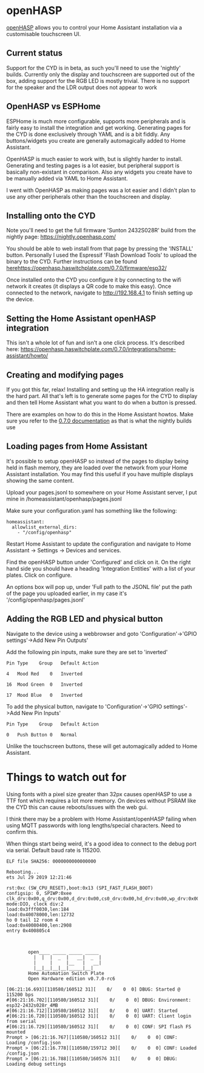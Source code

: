 # openHASP
[openHASP](https://www.openhasp.com) allows you to control your Home Assistant installation via a customisable touchscreen UI.

## Current status
Support for the CYD is in beta, as such you'll need to use the 'nightly' builds.  Currently only the display and touchscreen are supported out of the box, adding support for the RGB LED is mostly trivial.  There is no support for the speaker and the LDR output does not appear to work

## OpenHASP vs ESPHome
ESPHome is much more configurable, supports more peripherals and is fairly easy to install the integration and get working.  Generating pages for the CYD is done exclusively through YAML and is a bit fiddly.  Any buttons/widgets you create are generally automagically added to Home Assistant.

OpenHASP is much easier to work with, but is slightly harder to install.  Generating and testing pages is a lot easier, but peripheral support is basically non-existant in comparison.  Also any widgets you create have to be manually added via YAML to Home Assistant.


I went with OpenHASP as making pages was a lot easier and I didn't plan to use any other peripherals other than the touchscreen and display.

## Installing onto the CYD
Note you'll need to get the full firmware 'Sunton 2432S028R' build from the nightly page:
https://nightly.openhasp.com/

You should be able to web install from that page by pressing the 'INSTALL' button.  Personally I used the Espressif 'Flash Download Tools' to upload the binary to the CYD.
Further instructions can be found [here](https://openhasp.haswitchplate.com/0.7.0/firmware/esp32/)https://openhasp.haswitchplate.com/0.7.0/firmware/esp32/

Once installed onto the CYD you configure it by connecting to the wifi network it creates (it displays a QR code to make this easy).  Once connected to the network, navigate to http://192.168.4.1 to finish setting up the device.

## Setting the Home Assistant openHASP integration
This isn't a whole lot of fun and isn't a one click process.  It's described here:
https://openhasp.haswitchplate.com/0.7.0/integrations/home-assistant/howto/

## Creating and modifying pages
If you got this far, relax!  Installing and setting up the HA integration really is the hard part.  All that's left is to generate some pages for the CYD to display and then tell Home Assistant what you want to do when a button is pressed.

There are examples on how to do this in the Home Assistant howtos.  Make sure you refer to the [0.7.0 documentation](https://www.openhasp.com/0.7.0/) as that is what the nightly builds use

## Loading pages from Home Assistant
It's possible to setup openHASP so instead of the pages to display being held in flash memory, they are loaded over the network from your Home Assistant installation.  You may find this useful if you have multiple displays showing the same content.

Upload your pages.jsonl to somewhere on your Home Assistant server, I put mine in /homeassistant/openhasp/pages.jsonl

Make sure your configuration.yaml has something like the following:
```
homeassistant:
  allowlist_external_dirs:
    - "/config/openhasp"
```

Restart Home Assistant to update the configuration and navigate to Home Assistant -> Settings -> Devices and services.

Find the openHASP button under 'Configured' and click on it.  On the right hand side you should have a heading 'Integration Entities' with a list of your plates.  Click on configure.

An options box will pop up, under 'Full path to the JSONL file' put the path of the page you uploaded earlier, in my case it's '/config/openhasp/pages.jsonl'

## Adding the RGB LED and physical button
Navigate to the device using a webbrowser and goto 'Configuration'->'GPIO settings'->Add New Pin Outputs'


Add the following pin inputs, make sure they are set to 'inverted'
```
Pin	Type	Group	Default	Action

4	Mood Red	0	Inverted	

16	Mood Green	0	Inverted	

17	Mood Blue	0	Inverted	
```

To add the physical button, navigate to 'Configuration'->'GPIO settings'->Add New Pin Inputs'
```
Pin	Type	Group	Default	Action

0	Push Button	0	Normal
```
Unlike the touchscreen buttons, these will get automagically added to Home Assistant.


# Things to watch out for

Using fonts with a pixel size greater than 32px causes openHASP to use a TTF font which requires a lot more memory.  On devices without PSRAM like the CYD this can cause reboots/issues with the web gui.


I think there may be a problem with Home Assistant/openHASP failing when using MQTT passwords with long lengths/special characters.  Need to confirm this.

When things start being weird, it's a good idea to connect to the debug port via serial.  Default baud rate is 115200.
```
ELF file SHA256: 0000000000000000

Rebooting...
ets Jul 29 2019 12:21:46

rst:0xc (SW_CPU_RESET),boot:0x13 (SPI_FAST_FLASH_BOOT)
configsip: 0, SPIWP:0xee
clk_drv:0x00,q_drv:0x00,d_drv:0x00,cs0_drv:0x00,hd_drv:0x00,wp_drv:0x00
mode:DIO, clock div:2
load:0x3fff0030,len:184
load:0x40078000,len:12732
ho 0 tail 12 room 4
load:0x40080400,len:2908
entry 0x400805c4



        open____ _____ _____ _____
          |  |  |  _  |   __|  _  |
          |     |     |__   |   __|
          |__|__|__|__|_____|__|
        Home Automation Switch Plate
        Open Hardware edition v0.7.0-rc6

[06:21:16.693][110580/160512 31][    0/    0  0] DBUG: Started @ 115200 bps
#[06:21:16.702][110580/160512 31][    0/    0  0] DBUG: Environment: esp32-2432s028r_4MB
#[06:21:16.712][110580/160512 31][    0/    0  0] UART: Started
#[06:21:16.720][110580/160512 31][    0/    0  0] UART: Client login from serial
#[06:21:16.729][110580/160512 31][    0/    0  0] CONF: SPI flash FS mounted
Prompt > [06:21:16.767][110580/160512 31][    0/    0  0] CONF: Loading /config.json
Prompt > [06:21:16.778][110580/159712 30][    0/    0  0] CONF: Loaded /config.json
Prompt > [06:21:16.788][110580/160576 31][    0/    0  0] DBUG: Loading debug settings
```
